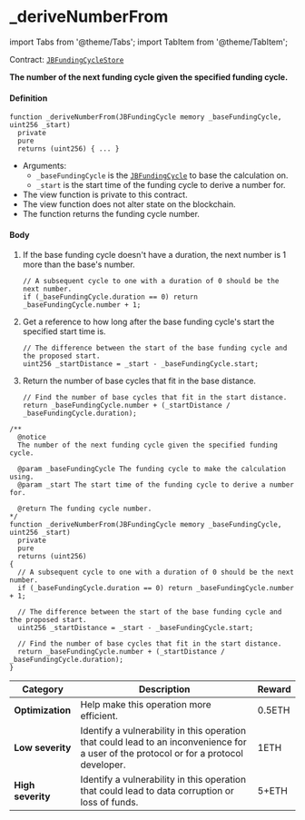 # _deriveNumberFrom

import Tabs from '@theme/Tabs';
import TabItem from '@theme/TabItem';

Contract: [`JBFundingCycleStore`](/dev/deprecated/v2/contracts/jbfundingcyclestore/README.md)​

<Tabs>
<TabItem value="Step by step" label="Step by step">

**The number of the next funding cycle given the specified funding cycle.**

#### Definition

```
function _deriveNumberFrom(JBFundingCycle memory _baseFundingCycle, uint256 _start)
  private
  pure
  returns (uint256) { ... }
```

* Arguments:
  * `_baseFundingCycle` is the [`JBFundingCycle`](/dev/deprecated/v2/data-structures/jbfundingcycle.md) to base the calculation on.
  * `_start` is the start time of the funding cycle to derive a number for.
* The view function is private to this contract.
* The view function does not alter state on the blockchain.
* The function returns the funding cycle number.

#### Body

1.  If the base funding cycle doesn't have a duration, the next number is 1 more than the base's number.

    ```
    // A subsequent cycle to one with a duration of 0 should be the next number.
    if (_baseFundingCycle.duration == 0) return _baseFundingCycle.number + 1;
    ```
2.  Get a reference to how long after the base funding cycle's start the specified start time is. 

    ```
    // The difference between the start of the base funding cycle and the proposed start.
    uint256 _startDistance = _start - _baseFundingCycle.start;
    ```
3.  Return the number of base cycles that fit in the base distance.

    ```
    // Find the number of base cycles that fit in the start distance.
    return _baseFundingCycle.number + (_startDistance / _baseFundingCycle.duration);
    ```

</TabItem>

<TabItem value="Code" label="Code">

```
/** 
  @notice 
  The number of the next funding cycle given the specified funding cycle.

  @param _baseFundingCycle The funding cycle to make the calculation using.
  @param _start The start time of the funding cycle to derive a number for.

  @return The funding cycle number.
*/
function _deriveNumberFrom(JBFundingCycle memory _baseFundingCycle, uint256 _start)
  private
  pure
  returns (uint256)
{
  // A subsequent cycle to one with a duration of 0 should be the next number.
  if (_baseFundingCycle.duration == 0) return _baseFundingCycle.number + 1;

  // The difference between the start of the base funding cycle and the proposed start.
  uint256 _startDistance = _start - _baseFundingCycle.start;

  // Find the number of base cycles that fit in the start distance.
  return _baseFundingCycle.number + (_startDistance / _baseFundingCycle.duration);
}
```

</TabItem>

<TabItem value="Bug bounty" label="Bug bounty">

| Category          | Description                                                                                                                            | Reward |
| ----------------- | -------------------------------------------------------------------------------------------------------------------------------------- | ------ |
| **Optimization**  | Help make this operation more efficient.                                                                                               | 0.5ETH |
| **Low severity**  | Identify a vulnerability in this operation that could lead to an inconvenience for a user of the protocol or for a protocol developer. | 1ETH   |
| **High severity** | Identify a vulnerability in this operation that could lead to data corruption or loss of funds.                                        | 5+ETH  |

</TabItem>
</Tabs>
